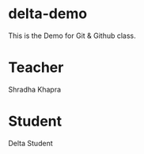 # delta-demo
This is the Demo for Git &amp; Github class.

# Teacher 
  Shradha Khapra

# Student
  Delta Student
  


